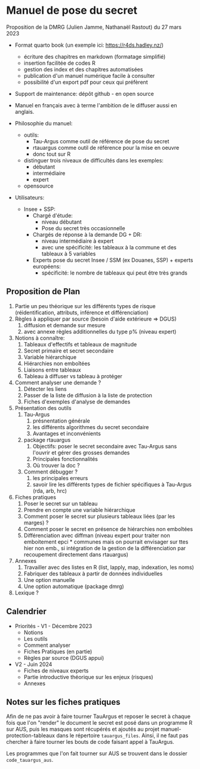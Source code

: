 # Manuel de pose du secret

Proposition de la DMRG (Julien Jamme, Nathanaël Rastout) du 27 mars 2023

- Format quarto book (un exemple ici: https://r4ds.hadley.nz/)
  - écriture des chapitres en markdown (formatage simplifié)
  - insertion facilitée de codes R
  - gestion des index et des chapitres automatisées
  - publication d'un manuel numérique facile à consulter
  - possibilité d'un export pdf pour ceux qui préfèrent

- Support de maintenance: dépôt github - en open source

- Manuel en français avec à terme l'ambition de le diffuser aussi en anglais.

- Philosophie du manuel:
  - outils:
    - Tau-Argus comme outil de référence de pose du secret
    - rtauargus comme outil de référence pour la mise en oeuvre
    - donc tout sur R
  - distinguer trois niveaux de difficultés dans les exemples:
    - débutant
    - intermédiaire
    - expert
  - opensource

- Utilisateurs:
  - Insee + SSP:
    - Chargé d'étude:
      - niveau débutant
      - Pose du secret très occasionnelle
    - Chargés de réponse à la demande DG + DR:
      - niveau intermédiaire à expert
      - avec une spécificité: les tableaux à la commune et des tableaux à 5 variables
    - Experts pose du secret Insee / SSM (ex Douanes, SSP) + experts européens:
      - spécificité: le nombre de tableaux qui peut être très grands

## Proposition de Plan

1. Partie un peu théorique sur les différents types de risque (réidentification, attributs, inférence et différenciation)
2. Règles à appliquer par source (besoin d'aide extérieure => DGUS)
   1. diffusion et demande sur mesure
   2. avec annexe règles additionnelles du type p% (niveau expert)
3. Notions à connaître:
   1. Tableaux d'effectifs et tableaux de magnitude
   2. Secret primaire et secret secondaire
   3. Variable hiérarchique 
   4. Hiérarchies non emboîtées
   5. Liaisons entre tableaux
   6. Tableau à diffuser vs tableau à protéger
4. Comment analyser une demande ?
   1. Détecter les liens 
   2. Passer de la liste de diffusion à la liste de protection
   3. Fiches d'exemples d'analyse de demandes
5. Présentation des outils
   1. Tau-Argus
      1. présnentation générale
      2. les différents algorithmes du secret secondaire
      3. Avantages et inconvénients
   2. package rtauargus
      1. Objectifs: poser le secret secondaire avec Tau-Argus sans l'ouvrir et gérer des grosses demandes
      2. Principales fonctionnalités
      3. Où trouver la doc ?
   3. Comment débugger ?
      1. les principales erreurs
      2. savoir lire les différents types de fichier spécifiques à Tau-Argus (rda, arb, hrc)
6. Fiches pratiques
   1. Poser le secret sur un tableau
   2. Prendre en compte une variable hiérarchique
   3. Comment poser le secret sur plusieurs tableaux liées (par les marges) ?
   4. Comment poser le secret en présence de hiérarchies non emboîtées
   5. Différenciation avec diffman (niveau expert pour traiter non emboitement epci * communes mais on pourrait envisager sur ttes hier non emb., si intégration de la gestion de la différenciation par recoupement directement dans rtauargus)
7. Annexes
   1. Travailler avec des listes en R (list, lapply, map, indexation, les noms)
   2. Fabriquer des tableaux à partir de données individuelles
   3. Une option manuelle
   4. Une option automatique (package dmrg)
8. Lexique ?

## Calendrier

- Priorités - V1 - Décembre 2023
    - Notions
    - Les outils
    - Comment analyser
    - Fiches Pratiques (en partie)
    - Règles par source (DGUS appui)
- V2 - Juin 2024
    - Fiches de niveaux experts
    - Partie introductive théorique sur les enjeux (risques)
    - Annexes
    

## Notes sur les fiches pratiques
Afin de ne pas avoir à faire tourner TauArgus et reposer le secret à chaque fois que l'on "render" le document le secret est posé dans un programme R sur AUS, puis les masques sont récupérés et ajoutés au projet manuel-protection-tableaux dans le répertoire `tauargus_files`. Ainsi, il ne faut pas chercher à faire tourner les bouts de code faisant appel à TauArgus.

Les programmes que l'on fait tourner sur AUS se trouvent dans le dossier `code_tauargus_aus`.





